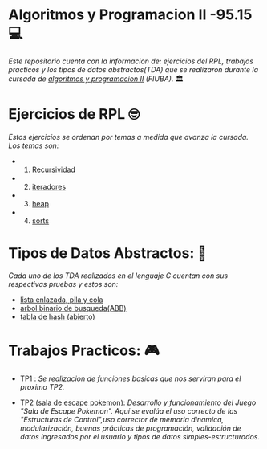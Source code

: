 # Algoritmos y Programacion II -95.15  💻  

*Este repositorio cuenta con la informacion de: ejercicios del RPL, trabajos practicos y los tipos de datos abstractos(TDA) que se realizaron durante la cursada
de [algoritmos y programacion II](https://www.algoritmos7541mendez.com.ar) (FIUBA).* 🏛️

# Ejercicios de RPL  🤓

  *Estos ejercicios se ordenan por temas a medida que avanza la cursada. Los temas son:*

  - 1. [Recursividad](https://github.com/KarlaDuque9/algo2/tree/master/ejercicios_algo2/1.recursividad)        
  - 2. [iteradores](https://github.com/KarlaDuque9/algo2/tree/master/ejercicios_algo2/2.iteradores)
  - 3. [heap](https://github.com/KarlaDuque9/algo2/tree/master/ejercicios_algo2/3.heap)
  - 4. [sorts](https://github.com/KarlaDuque9/algo2/tree/master/ejercicios_algo2/4.sorts)


# Tipos de Datos Abstractos:  🌺

  *Cada uno de los TDA realizados en el lenguaje C cuentan con sus respectivas pruebas y estos son:*

  - [lista enlazada, pila y cola](https://github.com/KarlaDuque9/algo2/tree/master/TDAS/1.tda-lista_pila_y_cola)
  - [arbol binario de busqueda(ABB)](https://github.com/KarlaDuque9/algo2/tree/master/TDAS/2.tda-abb)
  - [tabla de hash (abierto)](https://github.com/KarlaDuque9/algo2/tree/master/TDAS/3.tda-hash)
  
  # Trabajos Practicos:  🎮
  
  - TP1 : *Se realizacion de funciones basicas que nos serviran para el proximo TP2.*
  
  -  TP2 [(sala de escape pokemon)](https://github.com/KarlaDuque9/algo2/tree/master/trabajo_practico_algo2): *Desarrollo y funcionamiento del Juego "Sala de Escape Pokemon". Aquí se evalúa el uso correcto de las "Estructuras de Control",uso corrector de memoria dinamica, modularización, 
    buenas prácticas de programación, validación de datos ingresados ​​por el usuario y tipos de datos simples-estructurados.*



